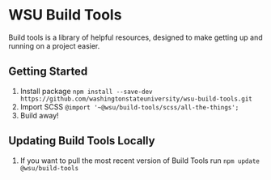 # WSU Build Tools
Build tools is a library of helpful resources, designed to make getting up and running on a project easier. 

## Getting Started
1. Install package `npm install --save-dev https://github.com/washingtonstateuniversity/wsu-build-tools.git`
2. Import SCSS `@import '~@wsu/build-tools/scss/all-the-things';`
3. Build away!

## Updating Build Tools Locally
1. If you want to pull the most recent version of Build Tools run `npm update @wsu/build-tools`
